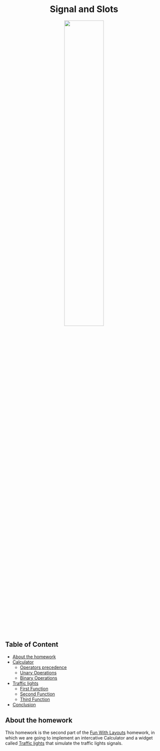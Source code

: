 <h1 align="center">Signal and Slots</h1>
<p align="center">
  <img align="center" width="50%"height="50%" src="https://i.ytimg.com/vi/JakMj5XEBoc/maxresdefault.jpg"/>
</p>

## Table of Content
* [About the homework](#about-the-homework)
* [Calculator](#Calculator)
  * [Operators precedence](#operators-precedence)
  * [Unary Operations](#unary-operations)
  * [Binary Operations](#binary-operations)
* [Traffic lights](#traffic-lights)
  * [First Function](#first-function)
  * [Second Function](#second-function)
  * [Third Function](#third-fuction)
* [Conclusion](#conclusion)

## About the homework
This homework is the second part of the [Fun With Layouts](https://github.com/Khadija-Bayoud/Fun-With-Layouts) homework, in which we are going to implement an intercative
Calculator and a widget called [Traffic lights](#traffic-lights) that simulate the traffic lights signals.

